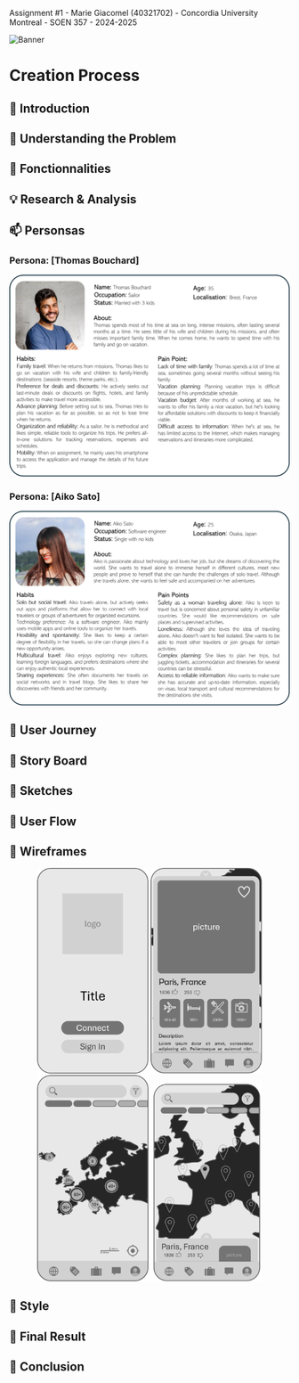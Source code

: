 Assignment #1 - Marie Giacomel (40321702) - Concordia University Montreal - SOEN 357 - 2024-2025


![Banner](https://htmlcolorcodes.com/assets/images/colors/baby-blue-color-solid-background-1920x1080.png) <!-- Remplace par l'URL de ton image de bannière -->

# Creation Process

## 🌟 Introduction
## 🚀 Understanding the Problem
## 🌟 Fonctionnalities
## 💡 Research & Analysis
## 📫 Personsas
### Persona: [Thomas Bouchard]

![Persona_1](assets/persona1.png)

### Persona: [Aiko Sato]

![Persona_2](assets/persona2.png)

## 🌟 User Journey
## 🌟 Story Board
## 🌟 Sketches
## 🌟 User Flow
## 🌟 Wireframes

<p align="center">
  <img src="assets/wireframe_1.png" alt="Wireframe_1" width="200">
  <img src="assets/wireframe_2.png" alt="Wireframe_2" width="200">
  <img src="assets/wireframe_3.png" alt="Wireframe_3" width="200">
  <img src="assets/wireframe_4.png" alt="Wireframe_4" width="200">
</p>

## 🌟 Style
## 🌟 Final Result
## 🌟 Conclusion
